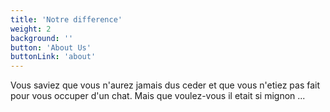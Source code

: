 ```yaml
---
title: 'Notre difference'
weight: 2
background: ''
button: 'About Us'
buttonLink: 'about'
---
```


Vous saviez que vous n'aurez jamais dus ceder et que vous n'etiez pas fait pour vous 
occuper d'un chat. Mais que voulez-vous il etait si mignon ...
